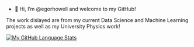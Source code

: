 - 👋 Hi, I’m @egorhowell and welcome to my GitHub!

The work dislayed are from my current Data Science and Machine Learning projects as well as my University Physics work!

[![My GitHub Language Stats](https://github-readme-stats.vercel.app/api/top-langs/?username=egorhowell&langs_count=5&theme=tokyonight)]()

